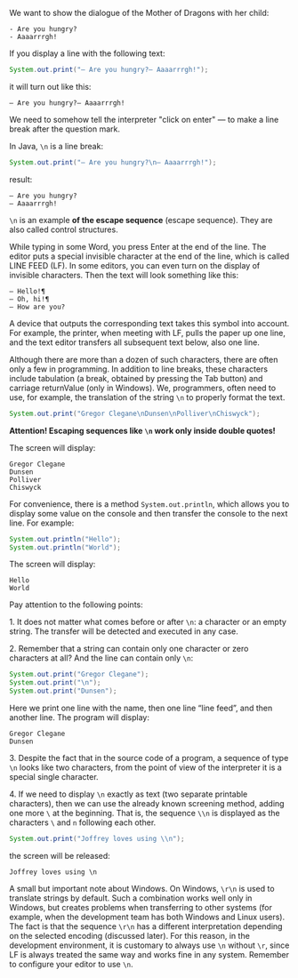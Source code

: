 
We want to show the dialogue of the Mother of Dragons with her child:

```text
- Are you hungry?
- Aaaarrrgh!
```

If you display a line with the following text:

```java
System.out.print("— Are you hungry?— Aaaarrrgh!");
```

it will turn out like this:

```text
— Are you hungry?— Aaaarrrgh!
```

We need to somehow tell the interpreter "click on enter" — to make a line break after the question mark.

In Java, `\n` is a line break:

```java
System.out.print("— Are you hungry?\n— Aaaarrrgh!");
```

result:

```text
— Are you hungry?
— Aaaarrrgh!
```

`\n` is an example **of the escape sequence** (escape sequence). They are also called control structures.

While typing in some Word, you press Enter at the end of the line. The editor puts a special invisible character at the end of the line, which is called LINE FEED (LF). In some editors, you can even turn on the display of invisible characters. Then the text will look something like this:

```text
— Hello!¶
— Oh, hi!¶
— How are you?
```

A device that outputs the corresponding text takes this symbol into account. For example, the printer, when meeting with LF, pulls the paper up one line, and the text editor transfers all subsequent text below, also one line.

Although there are more than a dozen of such characters, there are often only a few in programming. In addition to line breaks, these characters include tabulation (a break, obtained by pressing the Tab button) and carriage returnValue (only in Windows). We, programmers, often need to use, for example, the translation of the string `\n` to properly format the text.

```java
System.out.print("Gregor Clegane\nDunsen\nPolliver\nChiswyck");
```

**Attention! Escaping sequences like `\n` work only inside double quotes!**

The screen will display:

```text
Gregor Clegane
Dunsen
Polliver
Chiswyck
```

For convenience, there is a method `System.out.println`, which allows you to display some value on the console and then transfer the console to the next line. For example:

```java
System.out.println("Hello");
System.out.println("World");
```

The screen will display:

```text
Hello
World
```

Pay attention to the following points:

1\. It does not matter what comes before or after `\n`: a character or an empty string. The transfer will be detected and executed in any case.

2\. Remember that a string can contain only one character or zero characters at all? And the line can contain only `\n`:

```java
System.out.print("Gregor Clegane");
System.out.print("\n");
System.out.print("Dunsen");
```

Here we print one line with the name, then one line “line feed”, and then another line. The program will display:

```text
Gregor Clegane
Dunsen
```

3\. Despite the fact that in the source code of a program, a sequence of type `\n` looks like two characters, from the point of view of the interpreter it is a special single character.

4\. If we need to display `\n` exactly as text (two separate printable characters), then we can use the already known screening method, adding one more `\` at the beginning. That is, the sequence `\\n` is displayed as the characters `\` and `n` following each other.

```java
System.out.print("Joffrey loves using \\n");
```

the screen will be released:

```text
Joffrey loves using \n
```

A small but important note about Windows. On Windows, `\r\n` is used to translate strings by default. Such a combination works well only in Windows, but creates problems when transferring to other systems (for example, when the development team has both Windows and Linux users). The fact is that the sequence `\r\n` has a different interpretation depending on the selected encoding (discussed later). For this reason, in the development environment, it is customary to always use `\n` without `\r`, since LF is always treated the same way and works fine in any system. Remember to configure your editor to use `\n`.
